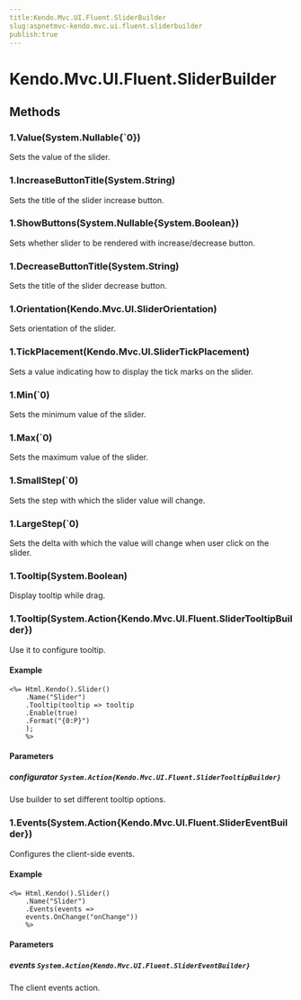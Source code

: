 ```yaml
---
title:Kendo.Mvc.UI.Fluent.SliderBuilder
slug:aspnetmvc-kendo.mvc.ui.fluent.sliderbuilder
publish:true
---
```


# Kendo.Mvc.UI.Fluent.SliderBuilder

## Methods

### 1.Value(System.Nullable{`0})
Sets the value of the slider.

### 1.IncreaseButtonTitle(System.String)
Sets the title of the slider increase button.

### 1.ShowButtons(System.Nullable{System.Boolean})
Sets whether slider to be rendered with increase/decrease button.

### 1.DecreaseButtonTitle(System.String)
Sets the title of the slider decrease button.

### 1.Orientation(Kendo.Mvc.UI.SliderOrientation)
Sets orientation of the slider.

### 1.TickPlacement(Kendo.Mvc.UI.SliderTickPlacement)
Sets a value indicating how to display the tick marks on the slider.

### 1.Min(`0)
Sets the minimum value of the slider.

### 1.Max(`0)
Sets the maximum value of the slider.

### 1.SmallStep(`0)
Sets the step with which the slider value will change.

### 1.LargeStep(`0)
Sets the delta with which the value will change when user click on the slider.

### 1.Tooltip(System.Boolean)
Display tooltip while drag.

### 1.Tooltip(System.Action{Kendo.Mvc.UI.Fluent.SliderTooltipBuilder})
Use it to configure tooltip.

#### Example
    <%= Html.Kendo().Slider()
        .Name("Slider")
        .Tooltip(tooltip => tooltip
        .Enable(true)
        .Format("{0:P}")
        );
        %>

#### Parameters

##### configurator `System.Action{Kendo.Mvc.UI.Fluent.SliderTooltipBuilder}`
Use builder to set different tooltip options.

### 1.Events(System.Action{Kendo.Mvc.UI.Fluent.SliderEventBuilder})
Configures the client-side events.

#### Example
    <%= Html.Kendo().Slider()
        .Name("Slider")
        .Events(events =>
        events.OnChange("onChange"))
        %>

#### Parameters

##### events `System.Action{Kendo.Mvc.UI.Fluent.SliderEventBuilder}`
The client events action.